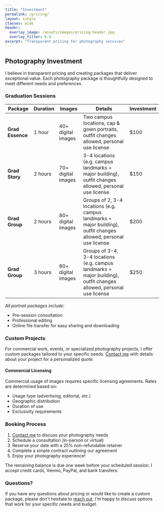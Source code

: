 ```yaml
---
title: "Investment"
permalink: /pricing/
layout: single
classes: wide
header:
  overlay_image: /assets/images/pricing-header.jpg
  overlay_filter: 0.4
excerpt: "Transparent pricing for photography services"
---
```


## Photography Investment

I believe in transparent pricing and creating packages that deliver exceptional value. Each photography package is thoughtfully designed to meet different needs and preferences.

### Graduation Sessions

| Package              | Duration | Images             | Details                                                                 | Investment |
|----------------------|----------|--------------------|-------------------------------------------------------------------------|------------|
| **Grad Essence**     | 1 hour   | 40+ digital images  | Two campus locations, cap & gown portraits, outfit changes allowed, personal use license         | $100       |
| **Grad Story**       | 2 hours  | 70+ digital images  | 3-4 locations (e.g. campus landmarks + major building), outfit changes allowed, personal use license | $150       |
| **Grad Group** | 2 hours  | 80+ digital images | Groups of 2, 3-4 locations (e.g. campus landmarks + major building), outfit changes allowed, personal use license | $200       |
| **Grad Group** | 3 hours  | 80+ digital images | Groups of 3-4, 3-4 locations (e.g. campus landmarks + major building), outfit changes allowed, personal use license | $250       |


*All portrait packages include:*
- Pre-session consultation
- Professional editing
- Online file transfer for easy sharing and downloading

### Custom Projects

For commercial work, events, or specialized photography projects, I offer custom packages tailored to your specific needs. [Contact me](/contact/) with details about your project for a personalized quote.

#### Commercial Licensing

Commercial usage of images requires specific licensing agreements. Rates are determined based on:
- Usage type (advertising, editorial, etc.)
- Geographic distribution
- Duration of use
- Exclusivity requirements

### Booking Process

1. [Contact me](/contact/) to discuss your photography needs
2. Schedule a consultation (in-person or virtual)
3. Reserve your date with a 25% non-refundable retainer
4. Complete a simple contract outlining our agreement
5. Enjoy your photography experience!

The remaining balance is due one week before your scheduled session. I accept credit cards, Venmo, PayPal, and bank transfers.

### Questions?

If you have any questions about pricing or would like to create a custom package, please don't hesitate to [reach out](/contact/). I'm happy to discuss options that work for your specific needs and budget.
